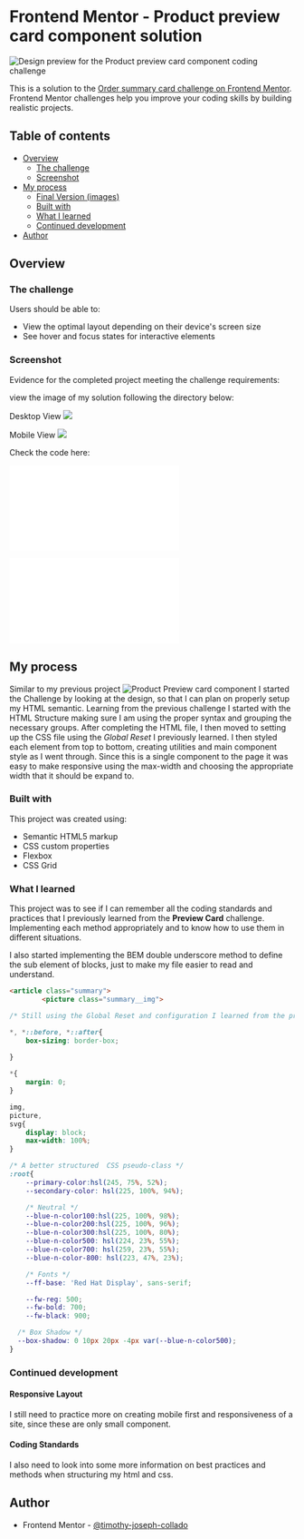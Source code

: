 # Frontend Mentor - Product preview card component solution
![Design preview for the Product preview card component coding challenge](/design/desktop-preview.jpg)

This is a solution to the [Order summary card challenge on Frontend Mentor](https://www.frontendmentor.io/challenges/order-summary-component-QlPmajDUj). Frontend Mentor challenges help you improve your coding skills by building realistic projects. 

## Table of contents

- [Overview](#overview)
  - [The challenge](#the-challenge)
  - [Screenshot](#screenshot)
- [My process](#my-process)
  - [Final Version (images)](#final-version-images)
  - [Built with](#built-with)
  - [What I learned](#what-i-learned)
  - [Continued development](#continued-development)
- [Author](#author)



## Overview

### The challenge

Users should be able to:

- View the optimal layout depending on their device's screen size
- See hover and focus states for interactive elements

### Screenshot

Evidence for the completed project meeting the challenge requirements:

view the image of my solution following the directory below:

Desktop View 
![](/images/Desktop-view.png)

Mobile View 
![](./images/Mobile-View.png)

Check the code here:
<!-- Html -->
![](./index.html)
<!-- CSS -->
![](./style.css)

## My process
Similar to my previous project ![Product Preview card component](https://github.com/A-Vibe-Called-Web/Product-Preview-Card) 
I started the Challenge by looking at the design, so that I can plan on properly setup my HTML semantic.
Learning from the previous challenge I started with the HTML Structure making sure I am using the proper syntax and grouping the necessary groups. 
After completing the HTML file, I then moved to setting up the CSS file using the *Global Reset* I previously learned.
I then styled each element from top to bottom, creating utilities and main component style as I went through. 
Since this is a single component to the page it was easy to make responsive using the max-width and choosing the appropriate width that it should be expand to.  

### Built with
This project was created using: 
- Semantic HTML5 markup
- CSS custom properties
- Flexbox
- CSS Grid

### What I learned

This project was to see if I can remember all the coding standards and practices that I previously learned from the **Preview Card** challenge. 
Implementing each method appropriately and to know how to use them in different situations. 

I also started implementing the BEM double underscore method to define the sub element of blocks, just to make my file easier to read and understand. 

```html
<article class="summary">
        <picture class="summary__img">

```

```css
/* Still using the Global Reset and configuration I learned from the previous project */

*, *::before, *::after{
    box-sizing: border-box;
    
}

*{
    margin: 0;
}

img,
picture,
svg{
    display: block;
    max-width: 100%;
}

/* A better structured  CSS pseudo-class */
:root{
    --primary-color:hsl(245, 75%, 52%);
    --secondary-color: hsl(225, 100%, 94%);

    /* Neutral */
    --blue-n-color100:hsl(225, 100%, 98%);
    --blue-n-color200:hsl(225, 100%, 96%);
    --blue-n-color300:hsl(225, 100%, 80%);
    --blue-n-color500: hsl(224, 23%, 55%);
    --blue-n-color700: hsl(259, 23%, 55%);
    --blue-n-color-800: hsl(223, 47%, 23%);

    /* Fonts */
    --ff-base: 'Red Hat Display', sans-serif;

    --fw-reg: 500;
    --fw-bold: 700;
    --fw-black: 900;

  /* Box Shadow */
  --box-shadow: 0 10px 20px -4px var(--blue-n-color500);
} 

```
### Continued development

#### Responsive Layout
I still need to practice more on creating mobile first and responsiveness of a site, since these are only small component. 

#### Coding Standards
I also need to look into some more information on best practices and methods when structuring my html and css.
  

## Author
- Frontend Mentor - [@timothy-joseph-collado](https://www.frontendmentor.io/profile/timothy-joseph-collado)

